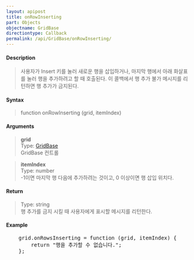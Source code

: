 ```yaml
---
layout: apipost
title: onRowInserting
part: Objects
objectname: GridBase
directiontype: Callback
permalink: /api/GridBase/onRowInserting/
---
```



#### Description

> 사용자가 Insert 키를 눌러 새로운 행을 삽입하거나, 마지막 행에서 아래 화살표를 눌러 행을 추가하려고 할 때 호출된다. 이 콜백에서 행 추가 불가 메시지를 리턴하면 행 추가가 금지된다.  

#### Syntax

> function onRowInserting (grid, itemIndex)  

#### Arguments

> **grid**  
> Type: [GridBase](/api/types/GridBase/)  
> GridBase 컨트롤  

> **itemIndex**  
> Type: number  
> -1이면 마지막 행 다음에 추가하려는 것이고, 0 이상이면 행 삽입 위치다.  

#### Return

> Type: string  
> 행 추가를 금지 시킬 때 사용자에게 표시할 메시지를 리턴한다.   

#### Example

<pre class="prettyprint">
    grid.onRowsInserting = function (grid, itemIndex) {
        return "행을 추가할 수 없습니다.";
    };
</pre>

